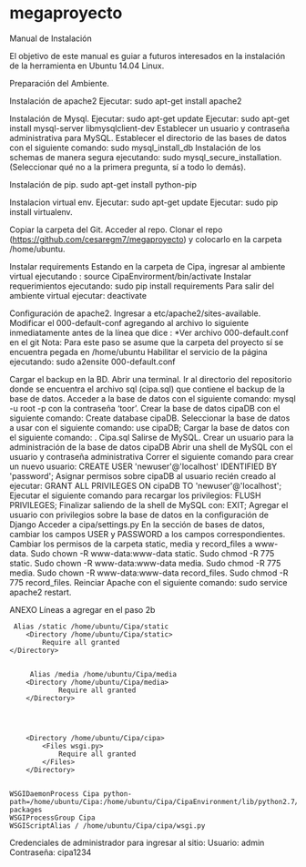 # megaproyecto

Manual de Instalación


El objetivo de este manual es guiar a futuros interesados en la instalación de la herramienta en Ubuntu 14.04 Linux.


Preparación del Ambiente.

Instalación de apache2
	Ejecutar: sudo apt-get install apache2

Instalación de Mysql.
	Ejecutar: sudo apt-get update
	Ejecutar: sudo apt-get install mysql-server libmysqlclient-dev
	Establecer un usuario y contraseña administrativa para MySQL.
	Establecer el directorio de las bases de datos con el siguiente comando: sudo mysql_install_db
	Instalación de los schemas de manera segura ejecutando: sudo mysql_secure_installation. (Seleccionar qué no a la primera pregunta, sí a todo lo demás).

Instalación de pip.
	sudo apt-get install python-pip

Instalacion virtual env.
	Ejecutar: sudo apt-get update
	Ejecutar: sudo pip install virtualenv.

Copiar la carpeta del Git.
	Acceder al repo.
	Clonar el repo (https://github.com/cesaregm7/megaproyecto) y colocarlo en la carpeta /home/ubuntu.

Instalar requirements
	Estando en la carpeta de Cipa, ingresar al ambiente virtual ejecutando : source CipaEnvirorment/bin/activate
	Instalar requerimientos ejecutando: sudo pip install requirements
	Para salir del ambiente virtual ejecutar: deactivate

Configuración de apache2.
	Ingresar a etc/apache2/sites-available.
	Modificar el 000-default-conf agregando al archivo lo siguiente inmediatamente antes de la línea que dice </VirtualHost> :
		*Ver archivo 000-default.conf en el git
		Nota: Para este paso se asume que la carpeta del proyecto sí se encuentra pegada en /home/ubuntu
	Habilitar el servicio de la página ejecutando: sudo a2ensite 000-default.conf


Cargar el backup en la BD.
Abrir una terminal.
Ir al directorio del repositorio donde se encuentra el archivo sql (cipa.sql) que contiene el backup de la base de datos.
Acceder a la base de datos con el siguiente comando: mysql -u root -p
con la contraseña ‘toor’.
Crear la base de datos cipaDB con el siguiente comando: Create database cipaDB.
Seleccionar la base de datos a usar con el siguiente comando: use cipaDB;
Cargar la base de datos con el siguiente comando: \. Cipa.sql
Salirse de MySQL.
Crear un usuario para la administración de la base de datos cipaDB 
Abrir una shell de MySQL con el usuario y contraseña administrativa
Correr el siguiente comando para crear un nuevo usuario: CREATE USER 'newuser'@'localhost' IDENTIFIED BY 'password';
Asignar permisos sobre cipaDB al usuario recién creado al ejecutar: GRANT ALL PRIVILEGES ON cipaDB TO 'newuser'@'localhost';
Ejecutar el siguiente comando para recargar los privilegios: FLUSH PRIVILEGES;
Finalizar saliendo de la shell de MySQL con: EXIT;
Agregar el usuario con privilegios sobre la base de datos en la configuración de Django
 Acceder a cipa/settings.py
En la sección de bases de datos, cambiar los campos USER y PASSWORD a los campos correspondientes.
Cambiar los permisos de la carpeta static, media y  record_files a www-data.
Sudo chown -R www-data:www-data static.
Sudo chmod -R 775 static.
Sudo chown -R www-data:www-data media.
Sudo chmod -R 775 media.
Sudo chown -R www-data:www-data record_files.
Sudo chmod -R 775 record_files.
Reinciar Apache con el siguiente comando: sudo service apache2 restart.

ANEXO
Líneas a agregar en el paso 2b

	 Alias /static /home/ubuntu/Cipa/static
    	<Directory /home/ubuntu/Cipa/static>
        	Require all granted
   	</Directory>


         Alias /media /home/ubuntu/Cipa/media
        <Directory /home/ubuntu/Cipa/media>
                Require all granted
        </Directory>




        <Directory /home/ubuntu/Cipa/cipa>
        	<Files wsgi.py>
        	    Require all granted
	        </Files>
        </Directory>


    WSGIDaemonProcess Cipa python-path=/home/ubuntu/Cipa:/home/ubuntu/Cipa/CipaEnvironment/lib/python2.7/site-packages
    WSGIProcessGroup Cipa
    WSGIScriptAlias / /home/ubuntu/Cipa/cipa/wsgi.py


Credenciales de administrador para ingresar al sitio:
Usuario: admin
Contraseña: cipa1234
